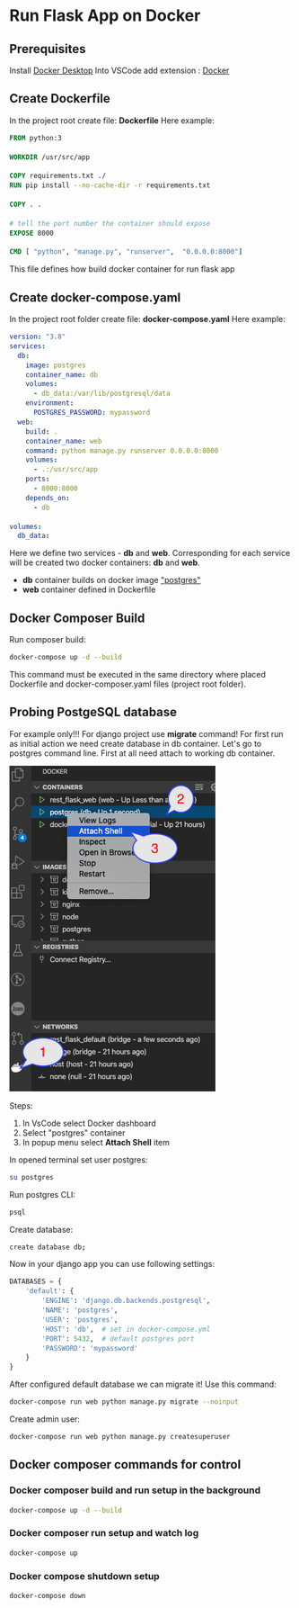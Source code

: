 # Run Flask App on Docker

## Prerequisites

Install [Docker Desktop](https://docs.docker.com/get-docker/)
Into VSCode add extension : [Docker](https://marketplace.visualstudio.com/items?itemName=ms-azuretools.vscode-docker)

## Create Dockerfile

In the project root create file: **Dockerfile**
Here example:

```dockerfile
FROM python:3

WORKDIR /usr/src/app

COPY requirements.txt ./
RUN pip install --no-cache-dir -r requirements.txt

COPY . .

# tell the port number the container should expose
EXPOSE 8000

CMD [ "python", "manage.py", "runserver",  "0.0.0.0:8000"]

```

This file defines how build docker container for run flask app

## Create docker-compose.yaml

In the project root folder create file: **docker-compose.yaml**
Here example:

```yaml
version: "3.8"
services:
  db:
    image: postgres
    container_name: db
    volumes:
      - db_data:/var/lib/postgresql/data
    environment:
      POSTGRES_PASSWORD: mypassword
  web:
    build: .
    container_name: web
    command: python manage.py runserver 0.0.0.0:8000
    volumes:
      - .:/usr/src/app
    ports:
      - 8000:8000
    depends_on:
      - db

volumes:
  db_data:
```

Here we define two services - **db** and **web**.
Corresponding for each service will be created two docker containers: **db** and **web**.

- **db** container builds on docker image ["postgres"](https://hub.docker.com/_/postgres)
- **web** container defined in Dockerfile

## Docker Composer Build

Run composer build:

```bash
docker-compose up -d --build
```

This command must be executed in the same directory where placed Dockerfile and docker-composer.yaml files (project root folder).

## Probing PostgeSQL database

For example only!!! For django project use **migrate** command!
For first run as initial action we need create database in db container.
Let's go to postgres command line. First at all need attach to working db container.

![Attach to db container!](docs/img/attach_postgres.png "Attach to db container")

Steps:

1. In VsCode select Docker dashboard
2. Select "postgres" container
3. In popup menu select **Attach Shell** item

In opened terminal set user postgres:

```bash
su postgres
```

Run postgres CLI:

```bash
psql
```

Create database:

```bash
create database db;
```

Now in your django app you can use following settings:

```python
DATABASES = {
    'default': {
        'ENGINE': 'django.db.backends.postgresql',
        'NAME': 'postgres',
        'USER': 'postgres',
        'HOST': 'db',  # set in docker-compose.yml
        'PORT': 5432,  # default postgres port
        'PASSWORD': 'mypassword'
    }
}
```

After configured default database we can migrate it! Use this command:

```bash
docker-compose run web python manage.py migrate --noinput
```

Create admin user:

```bash
docker-compose run web python manage.py createsuperuser
```

## Docker composer commands for control

### Docker composer build and run setup in the background

```bash
docker-compose up -d --build
```

### Docker composer run setup and watch log

```bash
docker-compose up
```

### Docker compose shutdown setup

```bash
docker-compose down
```
